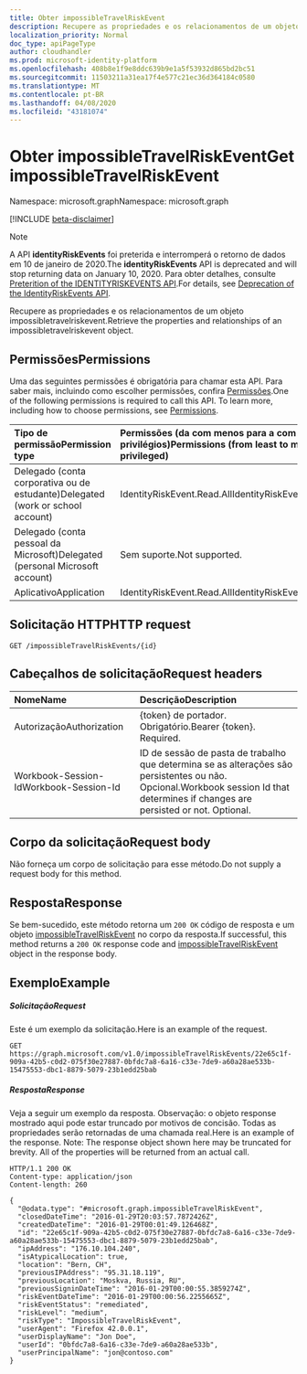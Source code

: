 ```yaml
---
title: Obter impossibleTravelRiskEvent
description: Recupere as propriedades e os relacionamentos de um objeto impossibletravelriskevent.
localization_priority: Normal
doc_type: apiPageType
author: cloudhandler
ms.prod: microsoft-identity-platform
ms.openlocfilehash: 408b8e1f9e8ddc639b9e1a5f53932d865bd2bc51
ms.sourcegitcommit: 11503211a31ea17f4e577c21ec36d364184c0580
ms.translationtype: MT
ms.contentlocale: pt-BR
ms.lasthandoff: 04/08/2020
ms.locfileid: "43181074"
---
```

# <a name="get-impossibletravelriskevent"></a><span data-ttu-id="dcfc4-103">Obter impossibleTravelRiskEvent</span><span class="sxs-lookup"><span data-stu-id="dcfc4-103">Get impossibleTravelRiskEvent</span></span>

<span data-ttu-id="dcfc4-104">Namespace: microsoft.graph</span><span class="sxs-lookup"><span data-stu-id="dcfc4-104">Namespace: microsoft.graph</span></span>

[!INCLUDE [beta-disclaimer](../../includes/beta-disclaimer.md)]

>[!NOTE]
><span data-ttu-id="dcfc4-105">A API **identityRiskEvents** foi preterida e interromperá o retorno de dados em 10 de janeiro de 2020.</span><span class="sxs-lookup"><span data-stu-id="dcfc4-105">The **identityRiskEvents** API is deprecated and will stop returning data on January 10, 2020.</span></span> <span data-ttu-id="dcfc4-106">Para obter detalhes, consulte [Preterition of the IDENTITYRISKEVENTS API](https://developer.microsoft.com/office/blogs/deprecatation-of-the-identityriskevents-api/).</span><span class="sxs-lookup"><span data-stu-id="dcfc4-106">For details, see [Deprecation of the IdentityRiskEvents API](https://developer.microsoft.com/office/blogs/deprecatation-of-the-identityriskevents-api/).</span></span>

<span data-ttu-id="dcfc4-107">Recupere as propriedades e os relacionamentos de um objeto impossibletravelriskevent.</span><span class="sxs-lookup"><span data-stu-id="dcfc4-107">Retrieve the properties and relationships of an impossibletravelriskevent object.</span></span>
## <a name="permissions"></a><span data-ttu-id="dcfc4-108">Permissões</span><span class="sxs-lookup"><span data-stu-id="dcfc4-108">Permissions</span></span>
<span data-ttu-id="dcfc4-p102">Uma das seguintes permissões é obrigatória para chamar esta API. Para saber mais, incluindo como escolher permissões, confira [Permissões](/graph/permissions-reference).</span><span class="sxs-lookup"><span data-stu-id="dcfc4-p102">One of the following permissions is required to call this API. To learn more, including how to choose permissions, see [Permissions](/graph/permissions-reference).</span></span>

|<span data-ttu-id="dcfc4-111">Tipo de permissão</span><span class="sxs-lookup"><span data-stu-id="dcfc4-111">Permission type</span></span>      | <span data-ttu-id="dcfc4-112">Permissões (da com menos para a com mais privilégios)</span><span class="sxs-lookup"><span data-stu-id="dcfc4-112">Permissions (from least to most privileged)</span></span>              |
|:--------------------|:---------------------------------------------------------|
|<span data-ttu-id="dcfc4-113">Delegado (conta corporativa ou de estudante)</span><span class="sxs-lookup"><span data-stu-id="dcfc4-113">Delegated (work or school account)</span></span> | <span data-ttu-id="dcfc4-114">IdentityRiskEvent.Read.All</span><span class="sxs-lookup"><span data-stu-id="dcfc4-114">IdentityRiskEvent.Read.All</span></span>    |
|<span data-ttu-id="dcfc4-115">Delegado (conta pessoal da Microsoft)</span><span class="sxs-lookup"><span data-stu-id="dcfc4-115">Delegated (personal Microsoft account)</span></span> | <span data-ttu-id="dcfc4-116">Sem suporte.</span><span class="sxs-lookup"><span data-stu-id="dcfc4-116">Not supported.</span></span>    |
|<span data-ttu-id="dcfc4-117">Aplicativo</span><span class="sxs-lookup"><span data-stu-id="dcfc4-117">Application</span></span> | <span data-ttu-id="dcfc4-118">IdentityRiskEvent.Read.All</span><span class="sxs-lookup"><span data-stu-id="dcfc4-118">IdentityRiskEvent.Read.All</span></span> |

## <a name="http-request"></a><span data-ttu-id="dcfc4-119">Solicitação HTTP</span><span class="sxs-lookup"><span data-stu-id="dcfc4-119">HTTP request</span></span>
<!-- { "blockType": "ignored" } -->
```http
GET /impossibleTravelRiskEvents/{id}
```
## <a name="request-headers"></a><span data-ttu-id="dcfc4-120">Cabeçalhos de solicitação</span><span class="sxs-lookup"><span data-stu-id="dcfc4-120">Request headers</span></span>
| <span data-ttu-id="dcfc4-121">Nome</span><span class="sxs-lookup"><span data-stu-id="dcfc4-121">Name</span></span>      |<span data-ttu-id="dcfc4-122">Descrição</span><span class="sxs-lookup"><span data-stu-id="dcfc4-122">Description</span></span>|
|:----------|:----------|
| <span data-ttu-id="dcfc4-123">Autorização</span><span class="sxs-lookup"><span data-stu-id="dcfc4-123">Authorization</span></span>  | <span data-ttu-id="dcfc4-p103">{token} de portador. Obrigatório.</span><span class="sxs-lookup"><span data-stu-id="dcfc4-p103">Bearer {token}. Required.</span></span> |
| <span data-ttu-id="dcfc4-126">Workbook-Session-Id</span><span class="sxs-lookup"><span data-stu-id="dcfc4-126">Workbook-Session-Id</span></span>  | <span data-ttu-id="dcfc4-p104">ID de sessão de pasta de trabalho que determina se as alterações são persistentes ou não. Opcional.</span><span class="sxs-lookup"><span data-stu-id="dcfc4-p104">Workbook session Id that determines if changes are persisted or not. Optional.</span></span>|

## <a name="request-body"></a><span data-ttu-id="dcfc4-129">Corpo da solicitação</span><span class="sxs-lookup"><span data-stu-id="dcfc4-129">Request body</span></span>
<span data-ttu-id="dcfc4-130">Não forneça um corpo de solicitação para esse método.</span><span class="sxs-lookup"><span data-stu-id="dcfc4-130">Do not supply a request body for this method.</span></span>

## <a name="response"></a><span data-ttu-id="dcfc4-131">Resposta</span><span class="sxs-lookup"><span data-stu-id="dcfc4-131">Response</span></span>

<span data-ttu-id="dcfc4-132">Se bem-sucedido, este método retorna um `200 OK` código de resposta e um objeto [impossibleTravelRiskEvent](../resources/impossibletravelriskevent.md) no corpo da resposta.</span><span class="sxs-lookup"><span data-stu-id="dcfc4-132">If successful, this method returns a `200 OK` response code and [impossibleTravelRiskEvent](../resources/impossibletravelriskevent.md) object in the response body.</span></span>
## <a name="example"></a><span data-ttu-id="dcfc4-133">Exemplo</span><span class="sxs-lookup"><span data-stu-id="dcfc4-133">Example</span></span>
##### <a name="request"></a><span data-ttu-id="dcfc4-134">Solicitação</span><span class="sxs-lookup"><span data-stu-id="dcfc4-134">Request</span></span>
<span data-ttu-id="dcfc4-135">Este é um exemplo da solicitação.</span><span class="sxs-lookup"><span data-stu-id="dcfc4-135">Here is an example of the request.</span></span>
<!-- {
  "blockType": "request",
  "name": "get_impossibletravelriskevent"
}-->
```http
GET https://graph.microsoft.com/v1.0/impossibleTravelRiskEvents/22e65c1f-909a-42b5-c0d2-075f30e27887-0bfdc7a8-6a16-c33e-7de9-a60a28ae533b-15475553-dbc1-8879-5079-23b1edd25bab
```
##### <a name="response"></a><span data-ttu-id="dcfc4-136">Resposta</span><span class="sxs-lookup"><span data-stu-id="dcfc4-136">Response</span></span>
<span data-ttu-id="dcfc4-p105">Veja a seguir um exemplo da resposta. Observação: o objeto response mostrado aqui pode estar truncado por motivos de concisão. Todas as propriedades serão retornadas de uma chamada real.</span><span class="sxs-lookup"><span data-stu-id="dcfc4-p105">Here is an example of the response. Note: The response object shown here may be truncated for brevity. All of the properties will be returned from an actual call.</span></span>
<!-- {
  "blockType": "response",
  "truncated": true,
  "@odata.type": "microsoft.graph.impossibleTravelRiskEvent"
} -->
```http
HTTP/1.1 200 OK
Content-type: application/json
Content-length: 260

{
  "@odata.type": "#microsoft.graph.impossibleTravelRiskEvent",
  "closedDateTime": "2016-01-29T20:03:57.7872426Z",
  "createdDateTime": "2016-01-29T00:01:49.126468Z",
  "id": "22e65c1f-909a-42b5-c0d2-075f30e27887-0bfdc7a8-6a16-c33e-7de9-a60a28ae533b-15475553-dbc1-8879-5079-23b1edd25bab",
  "ipAddress": "176.10.104.240",
  "isAtypicalLocation": true,
  "location": "Bern, CH",
  "previousIPAddress": "95.31.18.119",
  "previousLocation": "Moskva, Russia, RU",
  "previousSigninDateTime": "2016-01-29T00:00:55.3859274Z",
  "riskEventDateTime": "2016-01-29T00:00:56.2255665Z",
  "riskEventStatus": "remediated",
  "riskLevel": "medium",
  "riskType": "ImpossibleTravelRiskEvent",
  "userAgent": "Firefox 42.0.0.1",
  "userDisplayName": "Jon Doe",
  "userId": "0bfdc7a8-6a16-c33e-7de9-a60a28ae533b",
  "userPrincipalName": "jon@contoso.com"
}
```

<!-- uuid: 8fcb5dbc-d5aa-4681-8e31-b001d5168d79
2015-10-25 14:57:30 UTC -->
<!--
{
  "type": "#page.annotation",
  "description": "Get impossibleTravelRiskEvent",
  "keywords": "",
  "section": "documentation",
  "tocPath": "",
  "suppressions": []
}
-->
